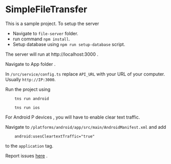 # SimpleFileTransfer

This is a sample project. To setup the server

- Navigate to `file-server` folder.
- run command `npm install`.
- Setup database using `npm run setup-database` script.

The server will run at http://localhost:3000 .

Navigate to App folder .

In `/src/service/config.ts` replace `API_URL` with your URL of your computer. Usually `http://IP:3000`.

Run the project using 

        tns run android

        tns run ios


For Android P devices , you will have to enable clear text traffic. 

Navigate to 
`/platforms/android/app/src/main/AndroidManifest.xml` and add 

        android:usesCleartextTraffic="true"

to the  `application`  tag.


Report issues [here](https://github.com/karandpr/SimpleFileTransfer/issues) .


